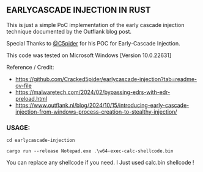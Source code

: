 ## EARLYCASCADE INJECTION IN RUST

This is just a simple PoC implementation of the early cascade injection technique documented by the Outflank blog post.

Special Thanks to [@C5pider](https://x.com/C5pider) for his POC for Early-Cascade Injection.

This code was tested on Microsoft Windows [Version 10.0.22631]

Reference / Credit:

* https://github.com/Cracked5pider/earlycascade-injection?tab=readme-ov-file
* https://malwaretech.com/2024/02/bypassing-edrs-with-edr-preload.html
* https://www.outflank.nl/blog/2024/10/15/introducing-early-cascade-injection-from-windows-process-creation-to-stealthy-injection/


### USAGE: 

```
cd earlycascade-injection

cargo run --release Notepad.exe .\w64-exec-calc-shellcode.bin
```

You can replace any shellcode if you need. I Just used calc.bin shellcode !

